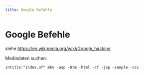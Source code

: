 ```yaml
---
title: Google Befehle
---
```


# Google Befehle

siehe <https://en.wikipedia.org/wiki/Google_hacking>

Mediadaten suchen:

`intitle:"index.of" mkv -asp -htm -html -cf -jsp -sample -ccc`
